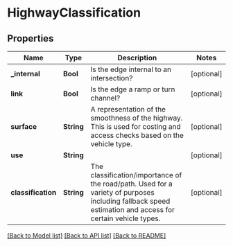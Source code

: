 # HighwayClassification

## Properties
Name | Type | Description | Notes
------------ | ------------- | ------------- | -------------
**_internal** | **Bool** | Is the edge internal to an intersection? | [optional] 
**link** | **Bool** | Is the edge a ramp or turn channel? | [optional] 
**surface** | **String** | A representation of the smoothness of the highway. This is used for costing and access checks based on the vehicle type. | [optional] 
**use** | **String** |  | [optional] 
**classification** | **String** | The classification/importance of the road/path. Used for a variety of purposes including fallback speed estimation and access for certain vehicle types. | [optional] 

[[Back to Model list]](../README.md#documentation-for-models) [[Back to API list]](../README.md#documentation-for-api-endpoints) [[Back to README]](../README.md)


